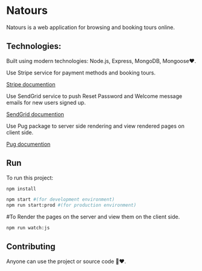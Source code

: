 # Natours

Natours is a web application for browsing and booking tours online.

## Technologies:

Built using modern technologies: Node.js, Express, MongoDB, Mongoose❤️.

Use Stripe service for payment methods and booking tours.

[Stripe documention](https://stripe.com/docs)

Use SendGrid service to push Reset Password and Welcome message emails for new users signed up.

[SendGrid documention](https://docs.sendgrid.com/for-developers/sending-email/getting-started-smtp)

Use Pug package to server side rendering and view rendered pages on client side.

[Pug documention](https://pugjs.org/api/getting-started.html)

## Run

To run this project:

```bash
npm install
```

```bash
npm start #(for development environment)
npm run start:prod #(for production environment)
```

#To Render the pages on the server and view them on the client side.

```bash
npm run watch:js
```

## Contributing

Anyone can use the project or source code 🤝❤️.
